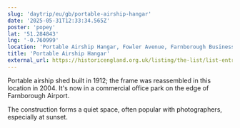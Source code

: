 ```yaml
---
slug: 'daytrip/eu/gb/portable-airship-hangar'
date: '2025-05-31T12:33:34.565Z'
poster: 'popey'
lat: '51.284843'
lng: '-0.760999'
location: 'Portable Airship Hangar, Fowler Avenue, Farnborough Business Park, Farnborough, Rushmoor, Hampshire, GU14 7JF, United Kingdom'
title: 'Portable Airship Hangar'
external_url: https://historicengland.org.uk/listing/the-list/list-entry/1393074
---
```

Portable airship shed built in 1912; the frame was reassembled in this location in 2004. It's now in a commercial office park on the edge of Farnborough Airport.

The construction forms a quiet space, often popular with photographers, especially at sunset.